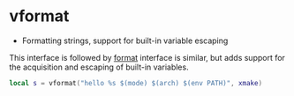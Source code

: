 # vformat

- Formatting strings, support for built-in variable escaping

This interface is followed by [format](/api/scripts/builtin-modules/format) interface is similar, but adds support for the acquisition and escaping of built-in variables.

```lua
local s = vformat("hello %s $(mode) $(arch) $(env PATH)", xmake)
```
